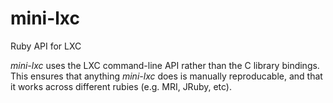 # mini-lxc
Ruby API for LXC

*mini-lxc* uses the LXC command-line API rather than the C library bindings. This ensures that anything *mini-lxc* does is manually reproducable, and that it works across different rubies (e.g. MRI, JRuby, etc).
